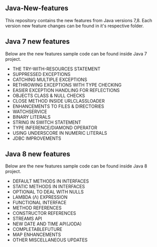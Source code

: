 ## Java-New-features


This repository contains the new features from Java versions 7,8. Each version new feature changes can be found in it's respective folder.

## Java 7 new features
Below are the new features sample code can be found inside Java 7 project.

- THE TRY-WITH-RESOURCES STATEMENT
- SUPPRESSED EXCEPTIONS
- CATCHING MULTIPLE EXCEPTIONS
- RETHROWING EXCEPTIONS WITH TYPE CHECKING
- EASIER EXCEPTION HANDLING FOR REFLECTIONS
- OBJECTS CLASS & NULL CHECKS
- CLOSE METHOD INSIDE URLCLASSLOADER
- ENHANCEMENTS TO FILES & DIRECTORIES
- WATCHSERVICE
- BINARY LITERALS 
- STRING IN SWITCH STATEMENT
- TYPE INFERENCE/DIAMOND OPERATOR
- USING UNDERSCORE IN NUMERIC LITERALS
- JDBC IMPROVEMENTS

## Java 8 new features
Below are the new features sample code can be found inside Java 8 project.

- DEFAULT METHODS IN INTERFACES
- STATIC METHODS IN INTERFACES
- OPTIONAL TO DEAL WITH NULLS
- LAMBDA (Λ) EXPRESSION
- FUNCTIONAL INTERFACE
- METHOD REFERENCES
- CONSTRUCTOR REFERENCES
- STREAMS API
- NEW DATE AND TIME API(JODA)
- COMPLETABLEFUTURE 
- MAP ENHANCEMENTS
- OTHER MISCELLANEOUS UPDATES
